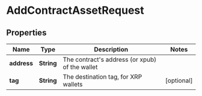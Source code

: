 

# AddContractAssetRequest


## Properties

| Name | Type | Description | Notes |
|------------ | ------------- | ------------- | -------------|
|**address** | **String** | The contract&#39;s address (or xpub) of the wallet |  |
|**tag** | **String** | The destination tag, for XRP wallets |  [optional] |



